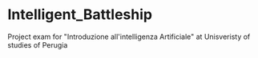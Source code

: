 # Intelligent_Battleship
Project exam for "Introduzione all'intelligenza Artificiale" at Unisveristy of studies of Perugia
